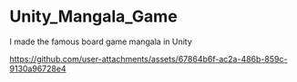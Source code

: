 # Unity_Mangala_Game
I made the famous board game mangala in Unity


https://github.com/user-attachments/assets/67864b6f-ac2a-486b-859c-9130a96728e4

